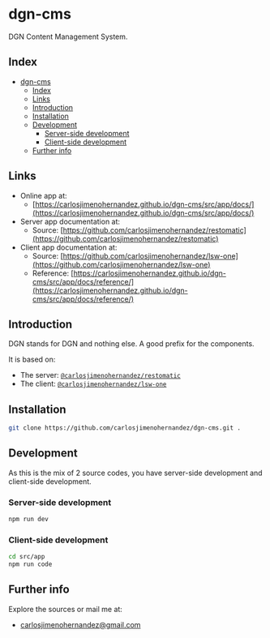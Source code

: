 # dgn-cms

DGN Content Management System.

## Index

- [dgn-cms](#dgn-cms)
  - [Index](#index)
  - [Links](#links)
  - [Introduction](#introduction)
  - [Installation](#installation)
  - [Development](#development)
    - [Server-side development](#server-side-development)
    - [Client-side development](#client-side-development)
  - [Further info](#further-info)

## Links

- Online app at:
   - [https://carlosjimenohernandez.github.io/dgn-cms/src/app/docs/](https://carlosjimenohernandez.github.io/dgn-cms/src/app/docs/)
- Server app documentation at:
   - Source: [https://github.com/carlosjimenohernandez/restomatic](https://github.com/carlosjimenohernandez/restomatic)
- Client app documentation at:
   - Source: [https://github.com/carlosjimenohernandez/lsw-one](https://github.com/carlosjimenohernandez/lsw-one)
   - Reference: [https://carlosjimenohernandez.github.io/dgn-cms/src/app/docs/reference/](https://carlosjimenohernandez.github.io/dgn-cms/src/app/docs/reference/)



## Introduction

DGN stands for DGN and nothing else. A good prefix for the components.

It is based on:

  - The server: [`@carlosjimenohernandez/restomatic`](https://github.com/carlosjimenohernandez/restomatic)
  - The client: [`@carlosjimenohernandez/lsw-one`](https://github.com/carlosjimenohernandez/lsw-one)


## Installation

```sh
git clone https://github.com/carlosjimenohernandez/dgn-cms.git .
```

## Development

As this is the mix of 2 source codes, you have server-side development and client-side development.

### Server-side development

```sh
npm run dev
```

### Client-side development

```sh
cd src/app
npm run code
```

## Further info

Explore the sources or mail me at:

- [carlosjimenohernandez@gmail.com](mailto:carlosjimenohernandez@gmail.com)